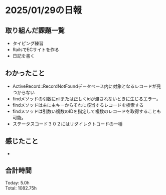 # 2025/01/29の日報
## 取り組んだ課題一覧
* タイピング練習
*  RailsでECサイトを作る
*  日記を書く
## わかったこと
*  ActiveRecord::RecordNotFoundデータベース内に対象となるレコードが見つからない
  *  findメソッドの引数にnilまたは正しくidが渡されないときに生じるエラー。
*  findメソッドは主に主キーからそれに該当するレコードを検索する
  *  findメソッドは引数い複数のIDを指定して複数のレコードを取得することも可能。
*  ステータスコード３０２にはリダイレクトコードの一種         
## 感じたこと
* 
## 合計時間 
Today: 5.0h<br>
Total: 1082.75h
